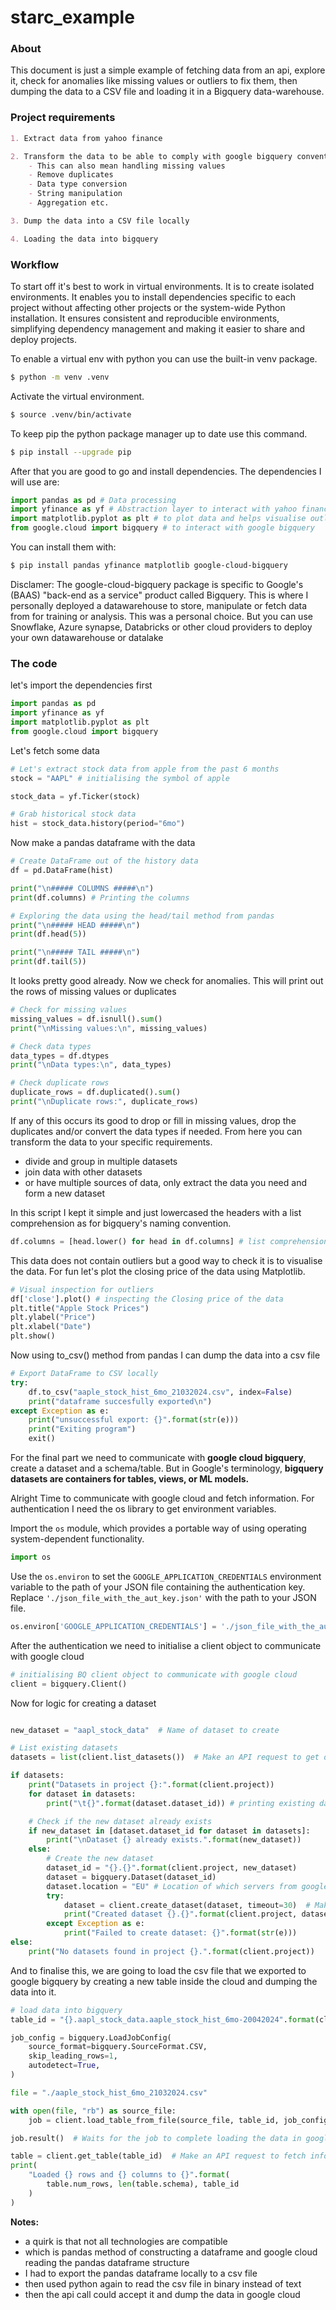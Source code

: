 # starc_example

### About

This document is just a simple example of fetching data from an api, explore
it, check for anomalies like missing values or outliers to fix them, then dumping the data to a CSV file and loading it in a Bigquery data-warehouse.

### Project requirements
```md
1. Extract data from yahoo finance

2. Transform the data to be able to comply with google bigquery conventions of storing
    - This can also mean handling missing values
    - Remove duplicates
    - Data type conversion
    - String manipulation
    - Aggregation etc.

3. Dump the data into a CSV file locally

4. Loading the data into bigquery
```

### Workflow

To start off it's best to work in virtual environments. It is to create
isolated environments. It enables you to install dependencies specific to each
project without affecting other projects or the system-wide Python
installation. It ensures consistent and reproducible environments, simplifying
dependency management and making it easier to share and deploy projects.

To enable a virtual env with python you can use the built-in venv package.
```sh
$ python -m venv .venv
```

Activate the virtual environment.
```sh
$ source .venv/bin/activate
```

To keep pip the python package manager up to date use this command.
```sh
$ pip install --upgrade pip
```

After that you are good to go and install dependencies. The dependencies I will use are:

```python
import pandas as pd # Data processing
import yfinance as yf # Abstraction layer to interact with yahoo finance
import matplotlib.pyplot as plt # to plot data and helps visualise outliers
from google.cloud import bigquery # to interact with google bigquery
```

You can install them with:
```sh
$ pip install pandas yfinance matplotlib google-cloud-bigquery
```

Disclamer: The google-cloud-bigquery package is specific to Google's (BAAS)
"back-end as a service" product called Bigquery. This is where I personally
deployed a datawarehouse to store, manipulate or fetch data from for training
or analysis. This was a personal choice. But you can use Snowflake, Azure
synapse, Databricks or other cloud providers to deploy your own datawarehouse or
datalake

### The code

let's import the dependencies first
```python
import pandas as pd
import yfinance as yf
import matplotlib.pyplot as plt
from google.cloud import bigquery
```

Let's fetch some data
```python
# Let's extract stock data from apple from the past 6 months
stock = "AAPL" # initialising the symbol of apple

stock_data = yf.Ticker(stock)

# Grab historical stock data
hist = stock_data.history(period="6mo")
```

Now make a pandas dataframe with the data
```python
# Create DataFrame out of the history data
df = pd.DataFrame(hist)

print("\n##### COLUMNS #####\n")
print(df.columns) # Printing the columns

# Exploring the data using the head/tail method from pandas
print("\n##### HEAD #####\n")
print(df.head(5)) 

print("\n##### TAIL #####\n")
print(df.tail(5))
```

It looks pretty good already. Now we check for anomalies. This will print out the rows of missing values or duplicates
```python
# Check for missing values
missing_values = df.isnull().sum()
print("\nMissing values:\n", missing_values)

# Check data types
data_types = df.dtypes
print("\nData types:\n", data_types)

# Check duplicate rows
duplicate_rows = df.duplicated().sum()
print("\nDuplicate rows:", duplicate_rows)
```

If any of this occurs its good to drop or fill in missing values, drop the
duplicates and/or convert the data types if needed. From here you can transform
the data to your specific requirements.
- divide and group in multiple datasets
- join data with other datasets
- or have multiple sources of data, only extract the data you need and form a new dataset

In this script I kept it simple and just lowercased the headers with a list comprehension as for bigquery's naming convention.
```python
df.columns = [head.lower() for head in df.columns] # list comprehension to lowercase column headers
```

This data does not contain outliers but a good way to check it is to visualise
the data. For fun let's plot the closing price of the data using Matplotlib.
```python
# Visual inspection for outliers
df['close'].plot() # inspecting the Closing price of the data
plt.title("Apple Stock Prices")
plt.ylabel("Price")
plt.xlabel("Date")
plt.show()
```

Now using to_csv() method from pandas I can dump the data into a csv file
```python
# Export DataFrame to CSV locally
try:
    df.to_csv("aaple_stock_hist_6mo_21032024.csv", index=False)
    print("dataframe succesfully exported\n")
except Exception as e:
    print("unsuccessful export: {}".format(str(e)))
    print("Exiting program")
    exit()
```

For the final part we need to communicate with __google cloud bigquery__, create
a dataset and a schema/table. But in Google's terminology, __bigquery
datasets are containers for tables, views, or ML models.__

Alright Time to communicate with google cloud and fetch information. For
authentication I need the os library to get environment variables.

Import the `os` module, which provides a portable way of using operating
system-dependent functionality.

```python
import os
```

Use the `os.environ` to set the `GOOGLE_APPLICATION_CREDENTIALS` environment
variable to the path of your JSON file containing the authentication key.
Replace `'./json_file_with_the_aut_key.json'` with the path to your JSON file.

```python
os.environ['GOOGLE_APPLICATION_CREDENTIALS'] = './json_file_with_the_aut_key.json'
```

After the authentication we need to initialise a client object to communicate with google cloud
```python
# initialising BQ client object to communicate with google cloud
client = bigquery.Client()
```

Now for logic for creating a dataset
```python

new_dataset = "aapl_stock_data"  # Name of dataset to create

# List existing datasets
datasets = list(client.list_datasets())  # Make an API request to get datasets

if datasets:
    print("Datasets in project {}:".format(client.project))
    for dataset in datasets:
        print("\t{}".format(dataset.dataset_id)) # printing existing datasets

    # Check if the new dataset already exists
    if new_dataset in [dataset.dataset_id for dataset in datasets]:
        print("\nDataset {} already exists.".format(new_dataset))
    else:
        # Create the new dataset
        dataset_id = "{}.{}".format(client.project, new_dataset)
        dataset = bigquery.Dataset(dataset_id)
        dataset.location = "EU" # Location of which servers from google the dataset will be stored
        try:
            dataset = client.create_dataset(dataset, timeout=30)  # Make an API request to create dataset
            print("Created dataset {}.{}".format(client.project, dataset.dataset_id))
        except Exception as e:
            print("Failed to create dataset: {}".format(str(e)))
else:
    print("No datasets found in project {}.".format(client.project))
```

And to finalise this, we are going to load the csv file that we exported to
google bigquery by creating a new table inside the cloud and dumping the data
into it.
```python
# load data into bigquery
table_id = "{}.aapl_stock_data.aaple_stock_hist_6mo-20042024".format(client.project)

job_config = bigquery.LoadJobConfig(
    source_format=bigquery.SourceFormat.CSV,
    skip_leading_rows=1,
    autodetect=True,
)

file = "./aaple_stock_hist_6mo_21032024.csv"

with open(file, "rb") as source_file:
    job = client.load_table_from_file(source_file, table_id, job_config=job_config)

job.result()  # Waits for the job to complete loading the data in google cloud

table = client.get_table(table_id)  # Make an API request to fetch information
print(
    "Loaded {} rows and {} columns to {}".format(
        table.num_rows, len(table.schema), table_id
    )
)
```

__Notes:__
- a quirk is that not all technologies are compatible
- which is pandas method of constructing a dataframe and google cloud reading the pandas dataframe structure
- I had to export the pandas dataframe locally to a csv file
- then used python again to read the csv file in binary instead of text
- then the api call could accept it and dump the data in google cloud
